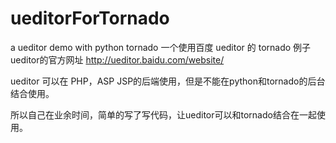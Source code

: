 # ueditorForTornado
a ueditor demo with python tornado
一个使用百度 ueditor 的 tornado 例子
ueditor的官方网址  http://ueditor.baidu.com/website/

ueditor 可以在 PHP，ASP JSP的后端使用，但是不能在python和tornado的后台结合使用。

所以自己在业余时间，简单的写了写代码，让ueditor可以和tornado结合在一起使用。


